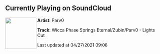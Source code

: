 ## Currently Playing on SoundCloud

[<img align="left" width="100" src="https://i1.sndcdn.com/artworks-1zSk9L86s6XcJi1f-SLnViw-t500x500.jpg">](https://soundcloud.com/parv0/wicca-phase-springs-eternal-1)

**Artist**: Parv0 

**Track**: Wicca Phase Springs Eternal/Zubin/Parv0 - Lights Out

Last updated at 04/27/2021 09:08
